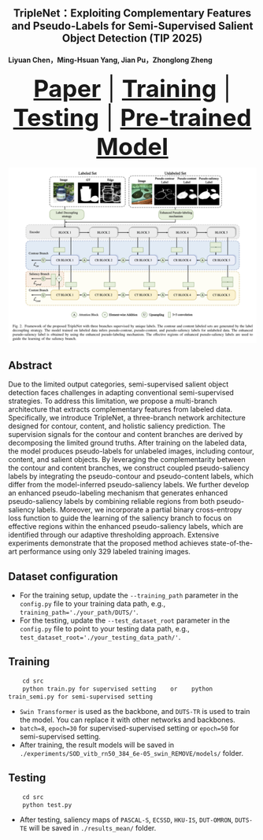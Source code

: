 ## <p align=center> TripleNet：Exploiting Complementary Features and Pseudo-Labels for Semi-Supervised Salient Object Detection  (TIP 2025) </p>
####  Liyuan Chen，Ming-Hsuan Yang, Jian Pu，Zhonglong Zheng </sup>


<font size=7><div align='center' > <a href=https://ieeexplore.ieee.org/abstract/document/11142954>**Paper**</a> | [**Training**](#training) | [**Testing**](#Testing) | [**Pre-trained Model**](#training)  </div></font>

![模型框架](framework.png)


## Abstract
Due to the limited output categories, semi-supervised salient object detection faces challenges in adapting conventional semi-supervised strategies. To address this limitation, we propose a multi-branch architecture that extracts complementary features from labeled data. Specifically, we introduce TripleNet, a three-branch network architecture designed for contour, content, and holistic saliency prediction. The supervision signals for the contour and content branches are derived by decomposing the limited ground truths. After training on the labeled data, the model produces pseudo-labels for unlabeled images, including contour, content, and salient objects.
By leveraging the complementarity between the contour and content branches, we construct coupled pseudo-saliency labels by integrating the pseudo-contour and pseudo-content labels, which differ from the model-inferred pseudo-saliency labels. We further develop an enhanced pseudo-labeling mechanism that generates enhanced pseudo-saliency labels by combining reliable regions from both pseudo-saliency labels. Moreover, we incorporate a partial binary cross-entropy loss function to guide the learning of the saliency branch to focus on effective regions within the enhanced pseudo-saliency labels, which are identified through our adaptive thresholding approach. Extensive experiments demonstrate that the proposed method achieves state-of-the-art performance using only 329 labeled training images.


## Dataset configuration
- For the training setup, update the `--training_path` parameter in the `config.py` file to your training data path, e.g., `training_path='./your_path/DUTS/'`.
- For the testing, update the `--test_dataset_root` parameter in the `config.py` file to point to your testing data path, e.g., `test_dataset_root='./your_testing_data_path/'`.



## Training

```shell
    cd src
    python train.py for supervised setting    or    python train_semi.py for semi-supervised setting
```
- `Swin Transformer` is used as the backbone, and `DUTS-TR` is used to train the model. You can replace it with other networks and backbones.
- `batch=8`, `epoch=30` for supervised-supervised setting or `epoch=50` for semi-supervised setting. 
- After training, the result models will be saved in `./experiments/SOD_vitb_rn50_384_6e-05_swin_REMOVE/models/` folder.



## Testing

```shell
    cd src
    python test.py
```
- After testing, saliency maps of `PASCAL-S`, `ECSSD`, `HKU-IS`, `DUT-OMRON`, `DUTS-TE` will be saved in `./results_mean/` folder.


